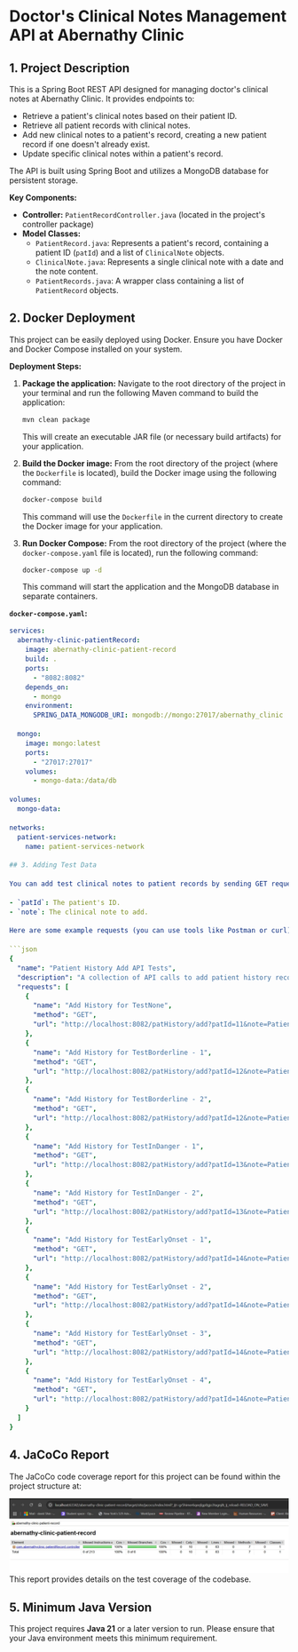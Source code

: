 # Doctor's Clinical Notes Management API at Abernathy Clinic

## 1. Project Description

This is a Spring Boot REST API designed for managing doctor's clinical notes at Abernathy Clinic. It provides endpoints to:

- Retrieve a patient's clinical notes based on their patient ID.
- Retrieve all patient records with clinical notes.
- Add new clinical notes to a patient's record, creating a new patient record if one doesn't already exist.
- Update specific clinical notes within a patient's record.

The API is built using Spring Boot and utilizes a MongoDB database for persistent storage.

**Key Components:**

- **Controller:** `PatientRecordController.java` (located in the project's controller package)
- **Model Classes:**
    - `PatientRecord.java`: Represents a patient's record, containing a patient ID (`patId`) and a list of `ClinicalNote` objects.
    - `ClinicalNote.java`: Represents a single clinical note with a date and the note content.
    - `PatientRecords.java`: A wrapper class containing a list of `PatientRecord` objects.

## 2. Docker Deployment

This project can be easily deployed using Docker. Ensure you have Docker and Docker Compose installed on your system.

**Deployment Steps:**

1.  **Package the application:**
    Navigate to the root directory of the project in your terminal and run the following Maven command to build the application:

    ```bash
    mvn clean package
    ```

    This will create an executable JAR file (or necessary build artifacts) for your application.

2.  **Build the Docker image:**
    From the root directory of the project (where the `Dockerfile` is located), build the Docker image using the following command:

    ```bash
    docker-compose build
    ```

    This command will use the `Dockerfile` in the current directory to create the Docker image for your application.

3.  **Run Docker Compose:**
    From the root directory of the project (where the `docker-compose.yaml` file is located), run the following command:

    ```bash
    docker-compose up -d
    ```

    This command will start the application and the MongoDB database in separate containers.

**`docker-compose.yaml`:**

```yaml
services:
  abernathy-clinic-patientRecord:
    image: abernathy-clinic-patient-record
    build: .
    ports:
      - "8082:8082"
    depends_on:
      - mongo
    environment:
      SPRING_DATA_MONGODB_URI: mongodb://mongo:27017/abernathy_clinic

  mongo:
    image: mongo:latest
    ports:
      - "27017:27017"
    volumes:
      - mongo-data:/data/db

volumes:
  mongo-data:

networks:
  patient-services-network:
    name: patient-services-network

## 3. Adding Test Data

You can add test clinical notes to patient records by sending GET requests to the `/patHistory/add` endpoint with the following parameters:

- `patId`: The patient's ID.
- `note`: The clinical note to add.

Here are some example requests (you can use tools like Postman or curl):

```json
{
  "name": "Patient History Add API Tests",
  "description": "A collection of API calls to add patient history records.",
  "requests": [
    {
      "name": "Add History for TestNone",
      "method": "GET",
      "url": "http://localhost:8082/patHistory/add?patId=11&note=Patient: TestNone Practitioner's notes/recommendations: Patient states that they are 'feeling terrific' Weight at or below recommended level"
    },
    {
      "name": "Add History for TestBorderline - 1",
      "method": "GET",
      "url": "http://localhost:8082/patHistory/add?patId=12&note=Patient: TestBorderline Practitioner's notes/recommendations: Patient states that they are feeling a great deal of stress at work Patient also complains that their hearing seems Abnormal as of late"
    },
    {
      "name": "Add History for TestBorderline - 2",
      "method": "GET",
      "url": "http://localhost:8082/patHistory/add?patId=12&note=Patient: TestBorderline Practitioner's notes/recommendations: Patient states that they have had a Reaction to medication within last 3 months Patient also complains that their hearing continues to be problematic"
    },
    {
      "name": "Add History for TestInDanger - 1",
      "method": "GET",
      "url": "http://localhost:8082/patHistory/add?patId=13&note=Patient: TestInDanger Practitioner's notes/recommendations: Patient states that they are short term Smoker"
    },
    {
      "name": "Add History for TestInDanger - 2",
      "method": "GET",
      "url": "http://localhost:8082/patHistory/add?patId=13&note=Patient: TestInDanger Practitioner's notes/recommendations: Patient states that they quit within last year Patient also complains that of Abnormal breathing spells Lab reports Cholesterol LDL high"
    },
    {
      "name": "Add History for TestEarlyOnset - 1",
      "method": "GET",
      "url": "http://localhost:8082/patHistory/add?patId=14&note=Patient: TestEarlyOnset Practitioner's notes/recommendations: Patient states that walking up stairs has become difficult Patient also complains that they are having shortness of breath Lab results indicate Antibodies present elevated Reaction to medication"
    },
    {
      "name": "Add History for TestEarlyOnset - 2",
      "method": "GET",
      "url": "http://localhost:8082/patHistory/add?patId=14&note=Patient: TestEarlyOnset Practitioner's notes/recommendations: Patient states that they are experiencing back pain when seated for a long time"
    },
    {
      "name": "Add History for TestEarlyOnset - 3",
      "method": "GET",
      "url": "http://localhost:8082/patHistory/add?patId=14&note=Patient states that they are a short term Smoker Hemoglobin A1C above recommended level"
    },
    {
      "name": "Add History for TestEarlyOnset - 4",
      "method": "GET",
      "url": "http://localhost:8082/patHistory/add?patId=14&note=Patient states that Body Height, Body Weight, Cholesterol, Dizziness and Reaction"
    }
  ]
}
```

## 4. JaCoCo Report

The JaCoCo code coverage report for this project can be found within the project structure at:

![Code Coverage](src/main/resources/templates/abernathy-clinic-patient-record-jacoco-report.jpg)
This report provides details on the test coverage of the codebase.

## 5. Minimum Java Version

This project requires **Java 21** or a later version to run. Please ensure that your Java environment meets this minimum requirement.